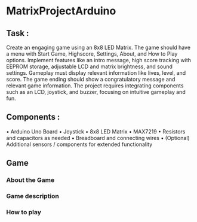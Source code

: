 # MatrixProjectArduino

## Task :

Create an engaging game using an 8x8 LED Matrix. The game should have a menu with Start Game, Highscore, Settings, About, and How to Play options. Implement features like an intro message, high score tracking with EEPROM storage, adjustable LCD and matrix brightness, and sound settings. Gameplay must display relevant information like lives, level, and score. The game ending should show a congratulatory message and relevant game information. The project requires integrating components such as an LCD, joystick, and buzzer, focusing on intuitive gameplay and fun.

## Components :

• Arduino Uno Board
• Joystick
• 8x8 LED Matrix
• MAX7219
• Resistors and capacitors as needed
• Breadboard and connecting wires
• (Optional) Additional sensors / components for extended functionality

## Game

### About the Game

### Game description

### How to play


